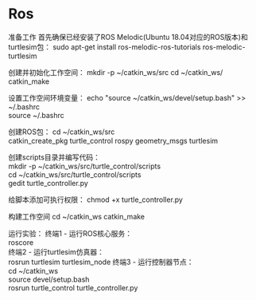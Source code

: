 # Ros
准备工作
首先确保已经安装了ROS Melodic(Ubuntu 18.04对应的ROS版本)和turtlesim包：
sudo apt-get install ros-melodic-ros-tutorials ros-melodic-turtlesim

创建并初始化工作空间：
mkdir -p ~/catkin_ws/src
cd ~/catkin_ws/
catkin_make

设置工作空间环境变量：
echo "source ~/catkin_ws/devel/setup.bash" >> ~/.bashrc    
source ~/.bashrc 

创建ROS包：
cd ~/catkin_ws/src    
catkin_create_pkg turtle_control rospy geometry_msgs turtlesim

创建scripts目录并编写代码：    
mkdir -p ~/catkin_ws/src/turtle_control/scripts    
cd ~/catkin_ws/src/turtle_control/scripts    
gedit turtle_controller.py

给脚本添加可执行权限：
chmod +x turtle_controller.py

构建工作空间
cd ~/catkin_ws
catkin_make

运行实验：
终端1 - 运行ROS核心服务：  
roscore  
终端2 - 运行turtlesim仿真器：  
rosrun turtlesim turtlesim_node
终端3 - 运行控制器节点：  
cd ~/catkin_ws  
source devel/setup.bash    
rosrun turtle_control turtle_controller.py

